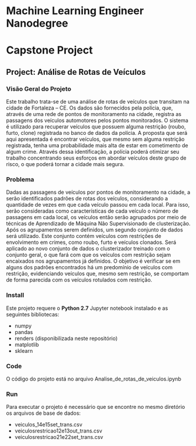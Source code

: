 
# Machine Learning Engineer Nanodegree
# Capstone Project
## Project: Análise de Rotas de Veículos

### Visão Geral do Projeto
Este trabalho trata-se de uma análise de rotas de veículos que transitam na cidade de Fortaleza – CE. Os dados são fornecidos pela polícia, que, através de uma rede de pontos de monitoramento na cidade, registra as passagens dos veículos automotores pelos pontos monitorados. O sistema é utilizado para recuperar veículos que possuem alguma restrição (roubo, furto, clone) registrada no banco de dados da polícia. A proposta que será aqui apresentada é encontrar veículos, que mesmo sem alguma restrição registrada, tenha uma probabilidade mais alta de estar em cometimento de algum crime. Através dessa identificação, a polícia poderá otimizar seu trabalho concentrando seus esforços em abordar veículos deste grupo de risco, o que poderá tornar a cidade mais segura.
### Problema
Dadas as passagens de veículos por pontos de monitoramento na cidade, a serão identificados padrões de rotas dos veículos, considerando a quantidade de vezes em que cada veículo passou em cada local. Para isso, serão consideradas como características de cada veículo o número de passagens em cada local, os veículos então serão agrupados por meio de técnicas de Aprendizado de Máquina Não Supervisionado de clusterização. Após os agrupamentos serem definidos, um segundo conjunto de dados será utilizado. Este conjunto contém veículos com restrições de envolvimento em crimes, como roubo, furto e veículos clonados. Será aplicado ao novo conjunto de dados o clusterizador treinado com o conjunto geral, o que fará com que os veículos com restrição sejam encaixados nos agrupamentos já definidos. O objetivo é verificar se em alguns dos padrões encontrados há um predomínio de veículos com restrição, evidenciando veículos que, mesmo sem restrição, se comportam de forma parecida com os veículos rotulados com restrição.



### Install
 
Este projeto requere o **Python 2.7** Jupyter notebook instalado e as seguintes bibliotecas:
- numpy
- pandas
- renders (disponibilizada neste repositório)
- matplotlib
- sklearn


### Code

O código do projeto está no arquivo Analise_de_rotas_de_veiculos.ipynb

### Run

Para executar o projeto é necessário que se encontre no mesmo diretório os arquivos de base de dados:
- veiculos_14e15set_trans.csv
- veiculosrestricao12e13out_trans.csv
- veiculosrestricao21e22set_trans.csv


```python

```
